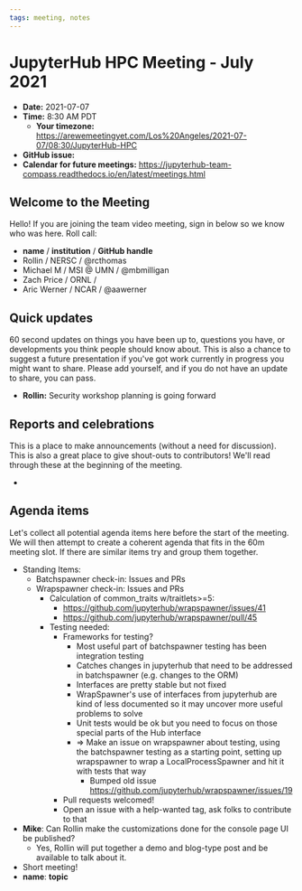 ```yaml
---
tags: meeting, notes
---
```


# JupyterHub HPC Meeting - July 2021

- **Date:** 2021-07-07
- **Time:** 8:30 AM PDT
  - **Your timezone:** https://arewemeetingyet.com/Los%20Angeles/2021-07-07/08:30/JupyterHub-HPC
- **GitHub issue:**
- **Calendar for future meetings:** https://jupyterhub-team-compass.readthedocs.io/en/latest/meetings.html

## Welcome to the Meeting

Hello! If you are joining the team video meeting, sign in below so we know who was here. Roll call:

- **name** / **institution** / **GitHub handle**
- Rollin / NERSC / @rcthomas
- Michael M / MSI @ UMN / @mbmilligan
- Zach Price / ORNL /
- Aric Werner / NCAR / @aawerner

## Quick updates

60 second updates on things you have been up to, questions you have, or developments you think people should know about. This is also a chance to suggest a future presentation if you've got work currently in progress you might want to share. Please add yourself, and if you do not have an update to share, you can pass.

- **Rollin:** Security workshop planning is going forward

## Reports and celebrations

This is a place to make announcements (without a need for discussion). This is also a great place to give shout-outs to contributors! We'll read through these at the beginning of the meeting.

- 

## Agenda items

Let's collect all potential agenda items here before the start of the meeting. We will then attempt to create a coherent agenda that fits in the 60m meeting slot. If there are similar items try and group them together.

- Standing Items:
    - Batchspawner check-in: Issues and PRs
    - Wrapspawner check-in: Issues and PRs
        - Calculation of common_traits w/traitlets>=5:
            - https://github.com/jupyterhub/wrapspawner/issues/41
            - https://github.com/jupyterhub/wrapspawner/pull/45
        - Testing needed:
            - Frameworks for testing?
                - Most useful part of batchspawner testing has been integration testing
                - Catches changes in jupyterhub that need to be addressed in batchspawner (e.g. changes to the ORM)
                - Interfaces are pretty stable but not fixed
                - WrapSpawner's use of interfaces from jupyterhub are kind of less documented so it may uncover more useful problems to solve
                - Unit tests would be ok but you need to focus on those special parts of the Hub interface
                - => Make an issue on wrapspawner about testing, using the batchspawner testing as a starting point, setting up wrapspawner to wrap a LocalProcessSpawner and hit it with tests that way
                    - Bumped old issue https://github.com/jupyterhub/wrapspawner/issues/19
            - Pull requests welcomed!
            - Open an issue with a help-wanted tag, ask folks to contribute to that
- **Mike**: Can Rollin make the customizations done for the console page UI be published?
    - Yes, Rollin will put together a demo and blog-type post and be available to talk about it.
- Short meeting!
- **name**: **topic**


